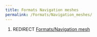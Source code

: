 ```yaml
---
title: Formats Navigation meshes
permalink: /Formats/Navigation_meshes/
---
```


1.  REDIRECT [Formats/Navigation
    mesh](Formats_Navigation_mesh "wikilink")